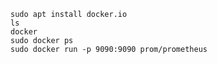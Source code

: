     sudo apt install docker.io
    ls
    docker
    sudo docker ps
    sudo docker run -p 9090:9090 prom/prometheus
